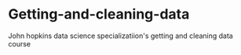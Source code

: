 # Getting-and-cleaning-data
John hopkins data science specializatiion's getting and cleaning data course
